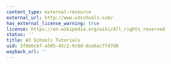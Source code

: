 ```yaml
---
content_type: external-resource
external_url: http://www.w3schools.com/
has_external_license_warning: true
license: https://en.wikipedia.org/wiki/All_rights_reserved
status: ''
title: W3 Schools Tutorials
uid: 3f6bbcbf-a505-45c2-9c6d-dce6ac7f47d8
wayback_url: ''
---
```

